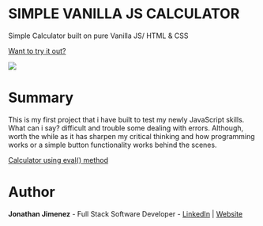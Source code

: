 ﻿# SIMPLE VANILLA JS CALCULATOR

Simple Calculator built on pure Vanilla JS/ HTML & CSS

[Want to try it out?](https://jonathanj101.github.io/calculator-js/main.html)

![](/image/preview.png)

# Summary

This is my first project that i have built to test my newly JavaScript skills. What can i say? difficult and trouble some dealing with errors. Although, worth the while as it has sharpen my critical thinking and how programming works or a simple button functionality works behind the scenes.

[Calculator using eval() method](https://codepen.io/jonathanj101/pen/KKVQRrJ)

# Author

**Jonathan Jimenez** - Full Stack Software Developer - [LinkedIn](https://www.linkedin.com/in/jonathan-jimenez101/) | [Website](https://www.jonathanjimenez.tech)
